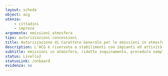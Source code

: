 ```yaml
---
layout: scheda
object: acg
utenza:
    - cittadini
    - imprese
argomento: emissioni_atmosfera
tipo: autorizzazioni concessioni
title: Autorizzazione di Carattere Generale per le emissioni in atmosfera
description: L’ACG è riservata a stabilimenti con impianti ed attività in deroga
subtitle: emissioni in atmosfera, ridotto inquinamento, procedura semplificata
status: Livello2
statusLink: /onboard
evidenza: no
---
```

